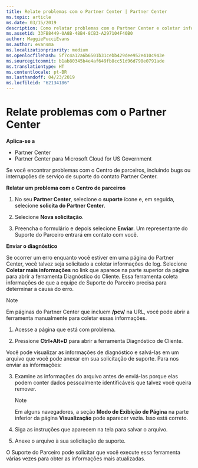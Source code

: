 ```yaml
---
title: Relate problemas com o Partner Center | Partner Center
ms.topic: article
ms.date: 03/15/2019
description: Como relatar problemas com o Partner Center e coletar informações de diagnóstico para nossa equipe de suporte.
ms.assetid: 33FB8449-0A8B-48B4-8CB3-A297104F40B0
author: MaggiePucciEvans
ms.author: evansma
ms.localizationpriority: medium
ms.openlocfilehash: 5f7c4a12a6b6501b31cebb429dee952e410c943e
ms.sourcegitcommit: b1ab80345b4e4af649fb8cc51d96d798e0791ade
ms.translationtype: HT
ms.contentlocale: pt-BR
ms.lasthandoff: 04/23/2019
ms.locfileid: "62134186"
---
```

# <a name="report-problems-with-partner-center"></a>Relate problemas com o Partner Center

**Aplica-se a**

-  Partner Center
-  Partner Center para Microsoft Cloud for US Government


Se você encontrar problemas com o Centro de parceiros, incluindo bugs ou interrupções de serviço de suporte do contato Partner Center.

**Relatar um problema com o Centro de parceiros**

1.  No seu **Partner Center**, selecione o **suporte** ícone e, em seguida, selecione **solicita do Partner Center**.

2.  Selecione **Nova solicitação**.

3.  Preencha o formulário e depois selecione **Enviar**. Um representante do Suporte do Parceiro entrará em contato com você.

**Enviar o diagnóstico**

Se ocorrer um erro enquanto você estiver em uma página do Partner Center, você talvez seja solicitado a coletar informações de log. Selecione **Coletar mais informações** no link que aparece na parte superior da página para abrir a ferramenta Diagnóstico do Cliente. Essa ferramenta coleta informações de que a equipe de Suporte do Parceiro precisa para determinar a causa do erro. 

>[!NOTE]
>Em páginas do Partner Center que incluem **/pcv/** na URL, você pode abrir a ferramenta manualmente para coletar essas informações.

1.  Acesse a página que está com problema.

2.  Pressione **Ctrl+Alt+D** para abrir a ferramenta Diagnóstico de Cliente.

Você pode visualizar as informações de diagnóstico e salvá-las em um arquivo que você pode anexar em sua solicitação de suporte. Para nos enviar as informações:

3.  Examine as informações do arquivo antes de enviá-las porque elas podem conter dados pessoalmente identificáveis que talvez você queira remover. 

    >[!NOTE]
    >Em alguns navegadores, a seção **Modo de Exibição de Página** na parte inferior da página **Visualização** pode aparecer vazia. Isso está correto.

4.  Siga as instruções que aparecem na tela para salvar o arquivo.

5.  Anexe o arquivo à sua solicitação de suporte.

O Suporte do Parceiro pode solicitar que você execute essa ferramenta várias vezes para obter as informações mais atualizadas.

